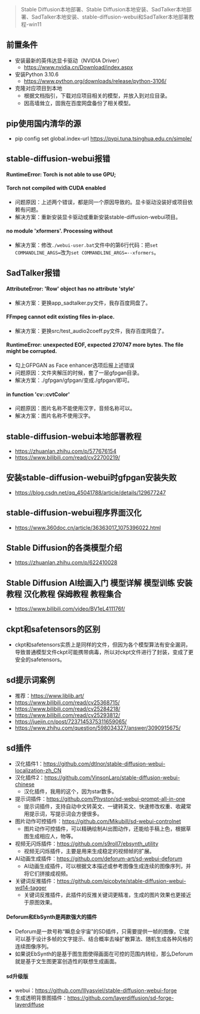 > Stable Diffusion本地部署、Stable Diffusion本地安装、SadTalker本地部署、SadTalker本地安装、stable-diffusion-webui和SadTalker本地部署教程-win11

## 前置条件
* 安装最新的英伟达显卡驱动（NVIDIA Driver）
  - https://www.nvidia.cn/Download/index.aspx
* 安装Python 3.10.6
  - https://www.python.org/downloads/release/python-3106/
* 克隆对应项目到本地
  - 根据文档指引，下载对应项目相关的模型，并放入到对应目录。
  - 因高墙耸立，固我在百度网盘备份了相关模型。

## pip使用国内清华的源
* pip config set global.index-url https://pypi.tuna.tsinghua.edu.cn/simple/

## stable-diffusion-webui报错
#### RuntimeError: Torch is not able to use GPU;
#### Torch not compiled with CUDA enabled
* 问题原因：上述两个错误，都是同一个原因导致的。显卡驱动没装好或项目依赖有问题。
* 解决方案：重新安装显卡驱动或重新安装stable-diffusion-webui项目。
#### no module 'xformers'. Processing without
* 解决方案：修改`./webui-user.bat`文件中的第6行代码：把`set COMMANDLINE_ARGS=`改为`set COMMANDLINE_ARGS=--xformers`。

## SadTalker报错
#### AttributeError: 'Row' object has no attribute 'style'
* 解决方案：更换app_sadtalker.py文件，我存百度网盘了。
#### FFmpeg cannot edit existing files in-place.
* 解决方案：更换src/test_audio2coeff.py文件，我存百度网盘了。
#### RuntimeError: unexpected EOF, expected 270747 more bytes. The file might be corrupted.
* 勾上GFPGAN as Face enhancer选项后报上述错误
* 问题原因：文件夹解压的时候，套了一层gfpgan目录。
* 解决方案：./gfpgan/gfpgan/变成./gfpgan/即可。
#### in function 'cv::cvtColor'
* 问题原因：图片名称不能使用汉字，音频名称可以。
* 解决方案：图片名称不使用汉字。

## stable-diffusion-webui本地部署教程
* https://zhuanlan.zhihu.com/p/577676154
* https://www.bilibili.com/read/cv22700219/

## 安装stable-diffusion-webui时gfpgan安装失败
* https://blog.csdn.net/qq_45041788/article/details/129677247

## stable-diffusion-webui程序界面汉化
* https://www.360doc.cn/article/36363017_1075396022.html

## Stable Diffusion的各类模型介绍
* https://zhuanlan.zhihu.com/p/622410028

## Stable Diffusion AI绘画入门 模型详解 模型训练 安装教程 汉化教程 保姆教程 教程集合
* https://www.bilibili.com/video/BV1eL411176f/

## ckpt和safetensors的区别
* ckpt和safetensors实质上是同样的文件，但因为各个模型算法有安全漏洞，导致普通模型文件ckpt可能携带病毒，所以对ckpt文件进行了封装，变成了更安全的safetensors。

## sd提示词案例
* 推荐：https://www.liblib.art/
* https://www.bilibili.com/read/cv25368715/
* https://www.bilibili.com/read/cv25284218/
* https://www.bilibili.com/read/cv25293812/
* https://juejin.cn/post/7237145375311659065/
* https://www.zhihu.com/question/598034327/answer/3090915675/

## sd插件
* 汉化插件1：https://github.com/dtlnor/stable-diffusion-webui-localization-zh_CN
* 汉化插件2：https://github.com/VinsonLaro/stable-diffusion-webui-chinese
  - 汉化插件，我用的这个，因为star数多。
* 提示词插件：https://github.com/Physton/sd-webui-prompt-all-in-one
  - 提示词插件，支持自动中文转英文、一键转英文、快速修改权重、收藏常用提示词，写提示词会方便很多。
* 图片动作可控插件：https://github.com/Mikubill/sd-webui-controlnet
  - 图片动作可控插件，可以精确绘制AI出图动作，还能给手稿上色，根据草图生成相应人，物等。
* 视频无闪烁插件：https://github.com/s9roll7/ebsynth_utility
  - 视频无闪烁插件，主要是用来生成稳定的视频帧的扩展。
* AI动画生成插件：https://github.com/deforum-art/sd-webui-deforum
  - AI动画生成插件，可以根据文本描述或参考图像生成连续的图像序列，并将它们拼接成视频。
* 关键词反推插件：https://github.com/picobyte/stable-diffusion-webui-wd14-tagger
  - 关键词反推插件，此插件的反推关键词更精准，生成的图片效果也更接近于原图效果。
#### Deforum和EbSynth是两款强大的插件
* Deforum是一款号称“瞬息全宇宙”的SD插件，只需要提供一帧的图像，它就可以基于设计多帧的文字提示、结合概率去噪扩散算法、随机生成各种风格的连续图像序列。
* 如果说EbSynth的是基于图生图使得画面在可控的范围内转绘，那么Deforum就是基于文生图更富创造性的联想生成画面。
#### sd升级版
* webui：https://github.com/lllyasviel/stable-diffusion-webui-forge
* 生成透明背景图插件：https://github.com/layerdiffusion/sd-forge-layerdiffuse
